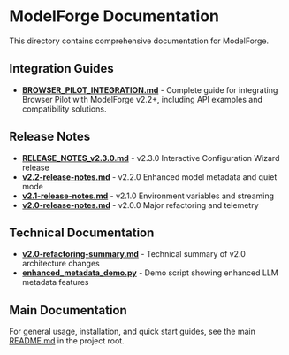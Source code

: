 # ModelForge Documentation

This directory contains comprehensive documentation for ModelForge.

## Integration Guides

- **[BROWSER_PILOT_INTEGRATION.md](BROWSER_PILOT_INTEGRATION.md)** - Complete guide for integrating Browser Pilot with ModelForge v2.2+, including API examples and compatibility solutions.

## Release Notes

- **[RELEASE_NOTES_v2.3.0.md](RELEASE_NOTES_v2.3.0.md)** - v2.3.0 Interactive Configuration Wizard release
- **[v2.2-release-notes.md](v2.2-release-notes.md)** - v2.2.0 Enhanced model metadata and quiet mode
- **[v2.1-release-notes.md](v2.1-release-notes.md)** - v2.1.0 Environment variables and streaming
- **[v2.0-release-notes.md](v2.0-release-notes.md)** - v2.0.0 Major refactoring and telemetry

## Technical Documentation

- **[v2.0-refactoring-summary.md](v2.0-refactoring-summary.md)** - Technical summary of v2.0 architecture changes
- **[enhanced_metadata_demo.py](enhanced_metadata_demo.py)** - Demo script showing enhanced LLM metadata features

## Main Documentation

For general usage, installation, and quick start guides, see the main [README.md](../README.md) in the project root.
